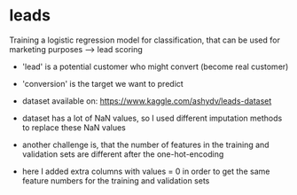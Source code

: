 # leads
Training a logistic regression model for classification, that can be used for marketing purposes --> lead scoring

- 'lead' is a potential customer who might convert (become real customer)
- 'conversion' is the target we want to predict
- dataset available on: https://www.kaggle.com/ashydv/leads-dataset

- dataset has a lot of NaN values, so I used different imputation methods to replace these NaN values

- another challenge is, that the number of features in the training and validation sets are different after the one-hot-encoding
- here I added extra columns with values = 0 in order to get the same feature numbers for the training and validation sets
